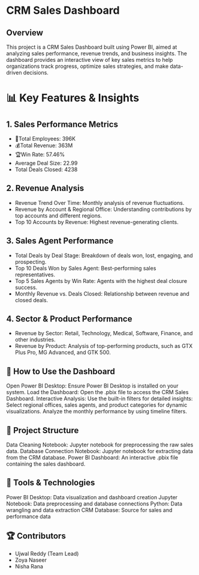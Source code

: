 # CRM Sales Dashboard

## Overview

This project is a CRM Sales Dashboard built using Power BI, aimed at analyzing sales performance, revenue trends, and business insights. The dashboard provides an interactive view of key sales metrics to help organizations track progress, optimize sales strategies, and make data-driven decisions.

# 📊 Key Features & Insights

## 1. Sales Performance Metrics
- 🔧Total Employees: 396K
- 💰Total Revenue: 363M
- 🏆Win Rate: 57.46%
- Average Deal Size: 22.99
- Total Deals Closed: 4238

## 2. Revenue Analysis
- Revenue Trend Over Time: Monthly analysis of revenue fluctuations.
- Revenue by Account & Regional Office: Understanding contributions by top accounts and different regions.
- Top 10 Accounts by Revenue: Highest revenue-generating clients.

## 3. Sales Agent Performance
- Total Deals by Deal Stage: Breakdown of deals won, lost, engaging, and prospecting.
- Top 10 Deals Won by Sales Agent: Best-performing sales representatives.
- Top 5 Sales Agents by Win Rate: Agents with the highest deal closure success.
- Monthly Revenue vs. Deals Closed: Relationship between revenue and closed deals.

## 4. Sector & Product Performance
- Revenue by Sector: Retail, Technology, Medical, Software, Finance, and other industries.
- Revenue by Product: Analysis of top-performing products, such as GTX Plus Pro, MG Advanced, and GTK 500.

## 🚀 How to Use the Dashboard

Open Power BI Desktop: Ensure Power BI Desktop is installed on your system.
Load the Dashboard: Open the .pbix file to access the CRM Sales Dashboard.
Interactive Analysis: Use the built-in filters for detailed insights:
Select regional offices, sales agents, and product categories for dynamic visualizations.
Analyze the monthly performance by using timeline filters.

## 📁 Project Structure
Data Cleaning Notebook: Jupyter notebook for preprocessing the raw sales data.
Database Connection Notebook: Jupyter notebook for extracting data from the CRM database.
Power BI Dashboard: An interactive .pbix file containing the sales dashboard.

## 🔧 Tools & Technologies
Power BI Desktop: Data visualization and dashboard creation
Jupyter Notebook: Data preprocessing and database connections
Python: Data wrangling and data extraction
CRM Database: Source for sales and performance data

## 🏆 Contributors
- Ujwal Reddy (Team Lead)
- Zoya Naseer
- Nisha Rana




